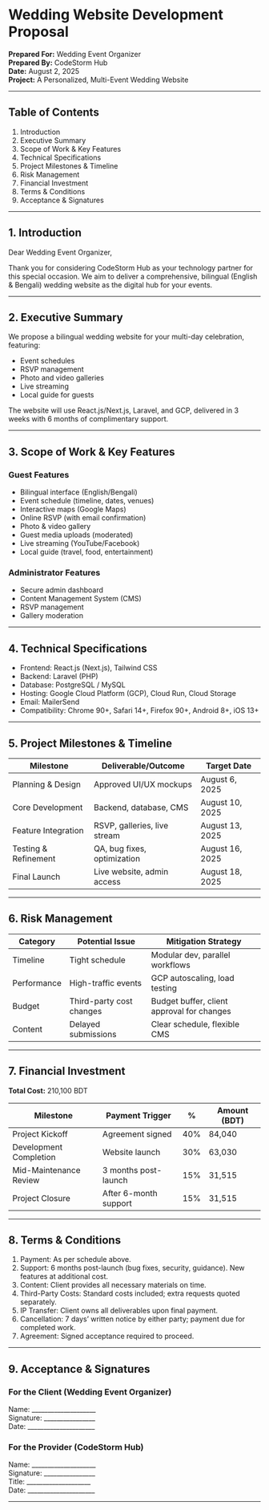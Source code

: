 # Wedding Website Development Proposal

**Prepared For:** Wedding Event Organizer  
**Prepared By:** CodeStorm Hub  
**Date:** August 2, 2025  
**Project:** A Personalized, Multi-Event Wedding Website

---

## Table of Contents

1. Introduction
2. Executive Summary
3. Scope of Work & Key Features
4. Technical Specifications
5. Project Milestones & Timeline
6. Risk Management
7. Financial Investment
8. Terms & Conditions
9. Acceptance & Signatures

---

## 1. Introduction

Dear Wedding Event Organizer,

Thank you for considering CodeStorm Hub as your technology partner for this special occasion. We aim to deliver a comprehensive, bilingual (English & Bengali) wedding website as the digital hub for your events.

---

## 2. Executive Summary

We propose a bilingual wedding website for your multi-day celebration, featuring:

- Event schedules
- RSVP management
- Photo and video galleries
- Live streaming
- Local guide for guests

The website will use React.js/Next.js, Laravel, and GCP, delivered in 3 weeks with 6 months of complimentary support.

---

## 3. Scope of Work & Key Features

### Guest Features

- Bilingual interface (English/Bengali)
- Event schedule (timeline, dates, venues)
- Interactive maps (Google Maps)
- Online RSVP (with email confirmation)
- Photo & video gallery
- Guest media uploads (moderated)
- Live streaming (YouTube/Facebook)
- Local guide (travel, food, entertainment)

### Administrator Features

- Secure admin dashboard
- Content Management System (CMS)
- RSVP management
- Gallery moderation

---

## 4. Technical Specifications

- Frontend: React.js (Next.js), Tailwind CSS
- Backend: Laravel (PHP)
- Database: PostgreSQL / MySQL
- Hosting: Google Cloud Platform (GCP), Cloud Run, Cloud Storage
- Email: MailerSend
- Compatibility: Chrome 90+, Safari 14+, Firefox 90+, Android 8+, iOS 13+

---

## 5. Project Milestones & Timeline

| Milestone                | Deliverable/Outcome            | Target Date     |
|--------------------------|-------------------------------|-----------------|
| Planning & Design        | Approved UI/UX mockups        | August 6, 2025  |
| Core Development         | Backend, database, CMS        | August 10, 2025 |
| Feature Integration      | RSVP, galleries, live stream  | August 13, 2025 |
| Testing & Refinement     | QA, bug fixes, optimization   | August 16, 2025 |
| Final Launch             | Live website, admin access    | August 18, 2025 |

---

## 6. Risk Management

| Category     | Potential Issue          | Mitigation Strategy                       |
|--------------|-------------------------|-------------------------------------------|
| Timeline     | Tight schedule          | Modular dev, parallel workflows           |
| Performance  | High-traffic events     | GCP autoscaling, load testing             |
| Budget       | Third-party cost changes| Budget buffer, client approval for changes|
| Content      | Delayed submissions     | Clear schedule, flexible CMS              |

---

## 7. Financial Investment

**Total Cost:** 210,100 BDT

| Milestone                  | Payment Trigger         | %    | Amount (BDT) |
|----------------------------|----------------------- |------|--------------|
| Project Kickoff            | Agreement signed       | 40%  | 84,040       |
| Development Completion     | Website launch         | 30%  | 63,030       |
| Mid-Maintenance Review     | 3 months post-launch   | 15%  | 31,515       |
| Project Closure            | After 6-month support  | 15%  | 31,515       |

---

## 8. Terms & Conditions

1. Payment: As per schedule above.
2. Support: 6 months post-launch (bug fixes, security, guidance). New features at additional cost.
3. Content: Client provides all necessary materials on time.
4. Third-Party Costs: Standard costs included; extra requests quoted separately.
5. IP Transfer: Client owns all deliverables upon final payment.
6. Cancellation: 7 days’ written notice by either party; payment due for completed work.
7. Agreement: Signed acceptance required to proceed.

---

## 9. Acceptance & Signatures

### For the Client (Wedding Event Organizer)

Name: ____________________  
Signature: ________________  
Date: _____________________

### For the Provider (CodeStorm Hub)

Name: ____________________  
Signature: ________________  
Title: ____________________  
Date: _____________________

---
